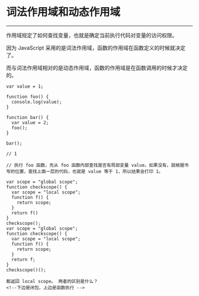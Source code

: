 
# 词法作用域和动态作用域
--------------------------------------------------------------------------
作用域规定了如何查找变量，也就是确定当前执行代码对变量的访问权限。

因为 JavaScript 采用的是词法作用域，函数的作用域在函数定义的时候就决定了。

而与词法作用域相对的是动态作用域，函数的作用域是在函数调用的时候才决定的。
```
var value = 1;

function foo() {
  console.log(value);
}

function bar() {
  var value = 2;
  foo();
}

bar();

// 1

// 执行 foo 函数，先从 foo 函数内部查找是否有局部变量 value，如果没有，就根据书写的位置，查找上面一层的代码，也就是 value 等于 1，所以结果会打印 1。
```

```
var scope = "global scope";
function checkscope() {
  var scope = "local scope";
  function f() {
    return scope;
  }
  return f()
}
checkscope();
var scope = "global scope";
function checkscope() {
  var scope = "local scope";
  function f() {
    return scope;
  }
  return f;
}
checkscope()();

都返回 local scope。 两者的区别是什么？
<!--下边是闭包，上边是函数执行 -->
```
